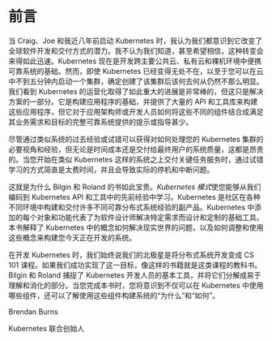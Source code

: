 # 前言

当 Craig、Joe 和我近八年前启动 Kubernetes 时，我认为我们都意识到它改变了全球软件开发和交付方式的潜力。我不认为我们知道，甚至希望相信，这种转变会来得如此迅速。Kubernetes 现在是开发跨主要公共云、私有云和裸机环境中便携可靠系统的基础。然而，即使 Kubernetes 已经变得无处不在，以至于您可以在云中不到五分钟内启动一个集群，确定创建了该集群后该何去何从仍然不那么明显。我们看到 Kubernetes 的运营化取得了如此重大的进展是非常棒的，但这只是解决方案的一部分。它是构建应用程序的基础，并提供了大量的 API 和工具库来构建这些应用程序，但它对于应用架构师或开发人员如何将这些不同的组件结合成满足其业务需求和目标的完整可靠系统提供的提示或指导甚少。

尽管通过类似系统的过去经验或试错可以获得对如何处理您的 Kubernetes 集群的必要视角和经验，但无论是时间成本还是交付给最终用户的系统质量，这都是昂贵的。当您开始在类似 Kubernetes 这样的系统之上交付关键任务服务时，通过试错学习的方式简直是太费时间，并且会导致实际的停机和中断问题。

这就是为什么 Bilgin 和 Roland 的书如此宝贵。*Kubernetes 模式*使您能够从我们编码到 Kubernetes API 和工具中的先前经验中学习。Kubernetes 是社区在各种不同环境中构建和交付许多不同可靠分布式系统经验的副产品。Kubernetes 中添加的每个对象和功能代表了为软件设计师解决特定需求而设计和定制的基础工具。本书解释了 Kubernetes 中的概念如何解决现实世界的问题，以及如何调整和使用这些概念来构建您今天正在开发的系统。

在开发 Kubernetes 时，我们始终说我们的北极星是将分布式系统开发变成 CS 101 课程。如果我们成功实现了这一目标，像这样的书籍就是这类课程的教科书。Bilgin 和 Roland 捕捉了 Kubernetes 开发人员的基本工具，并将它们分解成易于理解和消化的部分。当您完成本书时，您将意识到不仅可以在 Kubernetes 中使用哪些组件，还可以了解使用这些组件构建系统的“为什么”和“如何”。

Brendan Burns

Kubernetes 联合创始人
